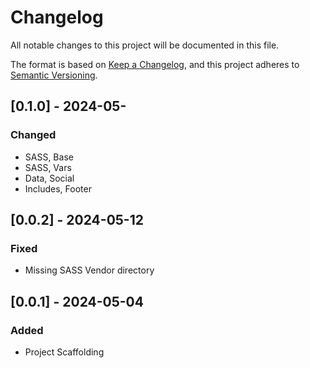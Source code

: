 # Changelog

All notable changes to this project will be documented in this file.

The format is based on [Keep a Changelog](https://keepachangelog.com/en/1.1.0/),
and this project adheres to [Semantic Versioning](https://semver.org/spec/v2.0.0.html).

## [0.1.0] - 2024-05-

### Changed

- SASS, Base
- SASS, Vars
- Data, Social
- Includes, Footer

## [0.0.2] - 2024-05-12

### Fixed

- Missing SASS Vendor directory

## [0.0.1] - 2024-05-04

### Added

- Project Scaffolding
